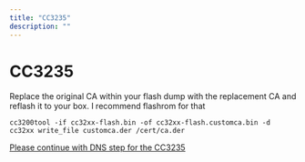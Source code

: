 ```yaml
---
title: "CC3235"
description: ""
---
```


# CC3235
Replace the original CA within your flash dump with the replacement CA and reflash it to your box. I recommend flashrom for that
```
cc3200tool -if cc32xx-flash.bin -of cc32xx-flash.customca.bin -d cc32xx write_file customca.der /cert/ca.der
```

[Please continue with DNS step for the CC3235](../../dns/cc3235)
